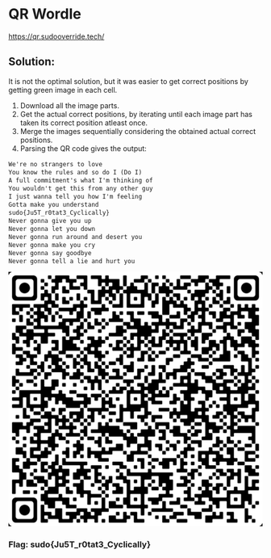 # QR Wordle

https://qr.sudooverride.tech/

## Solution:

It is not the optimal solution, but it was easier to get correct positions by getting green image in each cell. 

1. Download all the image parts.
2. Get the actual correct positions, by iterating until each image part has taken its correct position atleast once.
3. Merge the images sequentially considering the obtained actual correct positions.
4. Parsing the QR code gives the output:
```
We're no strangers to love
You know the rules and so do I (Do I)
A full commitment's what I'm thinking of
You wouldn't get this from any other guy
I just wanna tell you how I'm feeling
Gotta make you understand
sudo{Ju5T_r0tat3_Cyclically}
Never gonna give you up
Never gonna let you down
Never gonna run around and desert you
Never gonna make you cry
Never gonna say goodbye
Never gonna tell a lie and hurt you
```
![QR](./merged_image.png)

### Flag: sudo{Ju5T_r0tat3_Cyclically}
